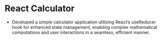 # React Calculator

- Developed a simple calculator application utilizing React’s useReducer hook for enhanced state management, enabling complex mathematical computations and user interactions in a seamless, efficient manner.
